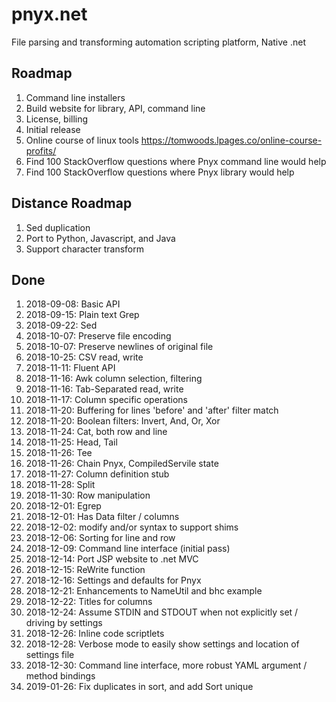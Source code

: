 # pnyx.net
File parsing and transforming automation scripting platform, Native .net

## Roadmap
1. Command line installers
1. Build website for library, API, command line
1. License, billing
1. Initial release
1. Online course of linux tools https://tomwoods.lpages.co/online-course-profits/
1. Find 100 StackOverflow questions where Pnyx command line would help
1. Find 100 StackOverflow questions where Pnyx library would help

## Distance Roadmap
1. Sed duplication
1. Port to Python, Javascript, and Java
1. Support character transform

## Done
1. 2018-09-08: Basic API
1. 2018-09-15: Plain text Grep
1. 2018-09-22: Sed
1. 2018-10-07: Preserve file encoding
1. 2018-10-07: Preserve newlines of original file
1. 2018-10-25: CSV read, write
1. 2018-11-11: Fluent API
1. 2018-11-16: Awk column selection, filtering
1. 2018-11-16: Tab-Separated read, write
1. 2018-11-17: Column specific operations
1. 2018-11-20: Buffering for lines 'before' and 'after' filter match
1. 2018-11-20: Boolean filters: Invert, And, Or, Xor
1. 2018-11-24: Cat, both row and line
1. 2018-11-25: Head, Tail
1. 2018-11-26: Tee
1. 2018-11-26: Chain Pnyx, CompiledServile state
1. 2018-11-27: Column definition stub
1. 2018-11-28: Split
1. 2018-11-30: Row manipulation 
1. 2018-12-01: Egrep
1. 2018-12-01: Has Data filter / columns
1. 2018-12-02: modify and/or syntax to support shims
1. 2018-12-06: Sorting for line and row
1. 2018-12-09: Command line interface (initial pass)
1. 2018-12-14: Port JSP website to .net MVC
1. 2018-12-15: ReWrite function
1. 2018-12-16: Settings and defaults for Pnyx
1. 2018-12-21: Enhancements to NameUtil and bhc example
1. 2018-12-22: Titles for columns
1. 2018-12-24: Assume STDIN and STDOUT when not explicitly set / driving by settings
1. 2018-12-26: Inline code scriptlets
1. 2018-12-28: Verbose mode to easily show settings and location of settings file
1. 2018-12-30: Command line interface, more robust YAML argument / method bindings
1. 2019-01-26: Fix duplicates in sort, and add Sort unique

